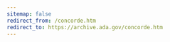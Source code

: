 ```yaml
---
sitemap: false 
redirect_from: /concorde.htm 
redirect_to: https://archive.ada.gov/concorde.htm 
---
```

